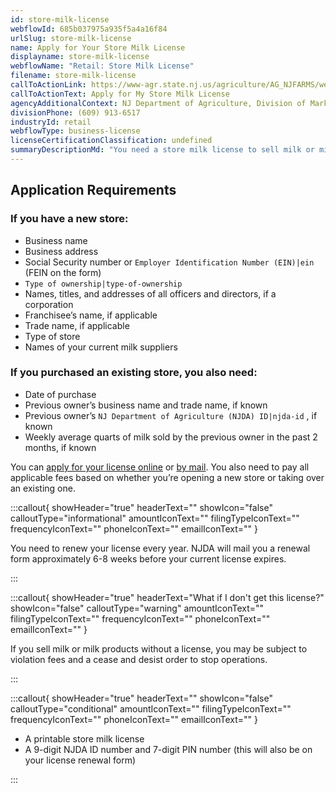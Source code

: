 ```yaml
---
id: store-milk-license
webflowId: 685b037975a935f5a4a16f84
urlSlug: store-milk-license
name: Apply for Your Store Milk License
displayname: store-milk-license
webflowName: "Retail: Store Milk License"
filename: store-milk-license
callToActionLink: https://www-agr.state.nj.us/agriculture/AG_NJFARMS/welcome.html
callToActionText: Apply for My Store Milk License
agencyAdditionalContext: NJ Department of Agriculture, Division of Marketing and Development
divisionPhone: (609) 913-6517
industryId: retail
webflowType: business-license
licenseCertificationClassification: undefined
summaryDescriptionMd: "You need a store milk license to sell milk or milk products at retail locations, such as convenience stores, cafes, or milk vending machines in New Jersey."
---
```


## Application Requirements

### If you have a new store:

- Business name
- Business address
- Social Security number or `Employer Identification Number (EIN)|ein` (FEIN on the form)
- `Type of ownership|type-of-ownership`
- Names, titles, and addresses of all officers and directors, if a corporation
- Franchisee’s name, if applicable
- Trade name, if applicable
- Type of store
- Names of your current milk suppliers

### If you purchased an existing store, you also need:

- Date of purchase
- Previous owner’s business name and trade name, if known
- Previous owner’s `NJ Department of Agriculture (NJDA) ID|njda-id` , if known
- Weekly average quarts of milk sold by the previous owner in the past 2 months, if known

You can [apply for your license online](https://www-agr.state.nj.us/agriculture/AG_NJFARMS/welcome.html) or [by mail](https://www.nj.gov/agriculture/pdf/storemilklic.pdf). You also need to pay all applicable fees based on whether you’re opening a new store or taking over an existing one.

:::callout{ showHeader="true" headerText="" showIcon="false" calloutType="informational" amountIconText="" filingTypeIconText="" frequencyIconText="" phoneIconText="" emailIconText="" }

You need to renew your license every year. NJDA will mail you a renewal form approximately 6-8 weeks before your current license expires.

:::

:::callout{ showHeader="true" headerText="What if I don't get this license?" showIcon="false" calloutType="warning" amountIconText="" filingTypeIconText="" frequencyIconText="" phoneIconText="" emailIconText="" }

If you sell milk or milk products without a license, you may be subject to violation fees and a cease and desist order to stop operations.

:::

:::callout{ showHeader="true" headerText="" showIcon="false" calloutType="conditional" amountIconText="" filingTypeIconText="" frequencyIconText="" phoneIconText="" emailIconText="" }

- A printable store milk license
- A 9-digit NJDA ID number and 7-digit PIN number (this will also be on your license renewal form)

:::
